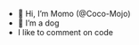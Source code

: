 - 👋 Hi, I’m Momo (@Coco-Mojo)
- 👀 I’m a dog
- I like to comment on code

<!---
Coco-Mojo/Coco-Mojo is a ✨ special ✨ repository because its `README.md` (this file) appears on your GitHub profile.
You can click the Preview link to take a look at your changes.
--->
